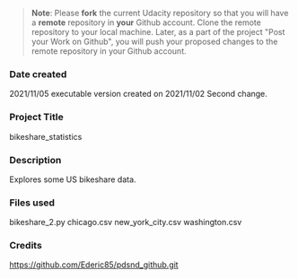 >**Note**: Please **fork** the current Udacity repository so that you will have a **remote** repository in **your** Github account. Clone the remote repository to your local machine. Later, as a part of the project "Post your Work on Github", you will push your proposed changes to the remote repository in your Github account.

### Date created
2021/11/05
executable version created on 2021/11/02
Second change.

### Project Title
bikeshare_statistics

### Description
Explores some US bikeshare data.

### Files used
bikeshare_2.py
chicago.csv
new_york_city.csv
washington.csv

### Credits
https://github.com/Ederic85/pdsnd_github.git
